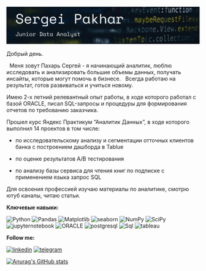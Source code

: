 [![Header](https://github.com/merdin09/merdin09/blob/main/assets/%D0%A1%D0%BD%D0%B8%D0%BC%D0%BE%D0%BA%20%D1%8D%D0%BA%D1%80%D0%B0%D0%BD%D0%B0%202023-05-26%20%D0%B2%2016.07.51.png)](https://github.com/merdin09/merdin09/blob/main/CV/Pakhar-CV.pdf)



Добрый день.

 
Меня зовут Пахарь Сергей - я начинающий аналитик, люблю исследовать и анализировать большие объемы данных, получать инсайты, которые могут помочь в бизнесе.
 
Всегда работаю на результат, готов развиваться и учиться новому. 

Имею 2-х летний релевантный опыт работы, в ходе которого работал с базой  ORACLE, писал SQL-запросы и процедуры для формирования отчетов по требованию заказчика.

Прошел курс Яндекс Практикум “Аналитик Данных”, в ходе которого выполнил 14 проектов в том числе:
 
- по исследовательскому анализу и сегментации отточных клиентов банка с построением дашборда в Tablue 

- по оценке результатов А/В тестирования

- по анализу базы сервиса для чтения книг по подписке с применением языка запрос SQL 

Для освоения профессией изучаю материалы по аналитике, смотрю ютуб каналы, читаю статьи.



**Ключевые навыки:**

![Python](https://img.shields.io/badge/-Python-090909?style=for-the-badge&logo=Python&logoColor=FFFF00)
![Pandas](https://img.shields.io/badge/-Pandas-090909?style=for-the-badge&logo=PANDAS&logoColor=0000FF)
![Matplotlib](https://img.shields.io/badge/-Matplotlib-090909?style=for-the-badge&logo=Matplotlib&logoColor=0000FF)
![seaborn](https://img.shields.io/badge/-seaborn-090909?style=for-the-badge&logo=seaborn&logoColor=0000FF)
![NumPy](https://img.shields.io/badge/-NumPy-090909?style=for-the-badge&logo=NumPy&logoColor=87CEEB)
![SciPy](https://img.shields.io/badge/-SciPy-090909?style=for-the-badge&logo=SciPy&logoColor=6495ED	)
![jupyternotebook](https://img.shields.io/badge/-jupyternotebook-090909?style=for-the-badge&logo=jupyter&logoColor=FFA500	)
![ORACLE](https://img.shields.io/badge/-ORACLE-090909?style=for-the-badge&logo=ORACLE&logoColor=B22222)
![postgresql](https://img.shields.io/badge/-postgresql-090909?style=for-the-badge&logo=postgresql&logoColor=1E90FF)
![Sql](https://img.shields.io/badge/-Sql-090909?style=for-the-badge&logo=Sql&logoColor=1E90FF)
![tableau](https://img.shields.io/badge/-tableau-090909?style=for-the-badge&logo=tableau&logoColor=DAA520)


**Follow me:**

[![linkedin](https://img.shields.io/badge/-linkedin-090909?style=for-the-badge&logo=linkedin&logoColor=00BFFF)](https://www.linkedin.com/in/sergei-pakhar-209160113/)
[![telegram](https://img.shields.io/badge/-telegram-090909?style=for-the-badge&logo=telegram&logoColor=87CEFA)](@toesnbxhs)



[![Anurag's GitHub stats](https://github-readme-stats.vercel.app/api?username=merdin09&show_icons=true)](https://github.com/anuraghazra/github-readme-stats)